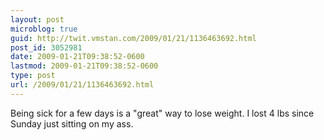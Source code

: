 ```yaml
---
layout: post
microblog: true
guid: http://twit.vmstan.com/2009/01/21/1136463692.html
post_id: 3052981
date: 2009-01-21T09:38:52-0600
lastmod: 2009-01-21T09:38:52-0600
type: post
url: /2009/01/21/1136463692.html
---
```

Being sick for a few days is a "great" way to lose weight. I lost 4 lbs since Sunday just sitting on my ass.
